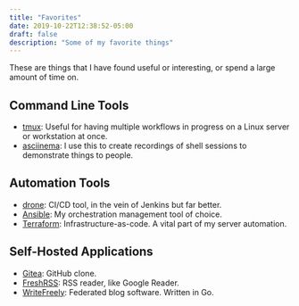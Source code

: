 ```yaml
---
title: "Favorites"
date: 2019-10-22T12:38:52-05:00
draft: false
description: "Some of my favorite things"
---
```


These are things that I have found useful or interesting, or
spend a large amount of time on.

## Command Line Tools

* [tmux](https://github.com/tmux/tmux/wiki): Useful for having multiple workflows in progress on a Linux server or workstation at once.
* [asciinema](https://asciinema.org/): I use this to create recordings of shell sessions to demonstrate things to people.

## Automation Tools

* [drone](https://drone.io): CI/CD tool, in the vein of Jenkins but far better.
* [Ansible](https://ansible.com): My orchestration management tool of choice.
* [Terraform](https://terraform.io): Infrastructure-as-code. A vital part of my server automation.

## Self-Hosted Applications

* [Gitea](https://gitea.io/en-us/): GitHub clone.
* [FreshRSS](https://www.freshrss.org/): RSS reader, like Google Reader.
* [WriteFreely](https://writefreely.org/): Federated blog software. Written in Go.

